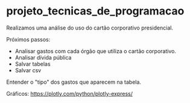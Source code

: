 # projeto_tecnicas_de_programacao

Realizamos uma análise do uso do cartão corporativo presidencial.

Próximos passos: 
- Analisar gastos com cada órgão que utiliza o cartão corporativo.
- Analisar dívida pública
- Salvar tabelas
- Salvar csv

Entender o "tipo" dos gastos que aparecem na tabela.

Gráficos: https://plotly.com/python/plotly-express/